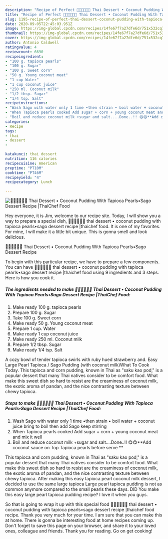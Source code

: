 ```yaml
---
description: "Recipe of Perfect 🧑🏽‍🍳🧑🏼‍🍳 Thai Dessert • Coconut Pudding With Tapioca Pearls•Sago Dessert Recipe |ThaiChef Food"
title: "Recipe of Perfect 🧑🏽‍🍳🧑🏼‍🍳 Thai Dessert • Coconut Pudding With Tapioca Pearls•Sago Dessert Recipe |ThaiChef Food"
slug: 1195-recipe-of-perfect-thai-dessert-coconut-pudding-with-tapioca-pearlssago-dessert-recipe-thaichef-food
date: 2020-09-05T22:45:03.951Z
image: https://img-global.cpcdn.com/recipes/14fe67f7a27dfe6d/751x532cq70/🧑🏽🍳🧑🏼🍳-thai-dessert-•-coconut-pudding-with-tapioca-pearls•sago-dessert-recipe-thaichef-food-recipe-main-photo.jpg
thumbnail: https://img-global.cpcdn.com/recipes/14fe67f7a27dfe6d/751x532cq70/🧑🏽🍳🧑🏼🍳-thai-dessert-•-coconut-pudding-with-tapioca-pearls•sago-dessert-recipe-thaichef-food-recipe-main-photo.jpg
cover: https://img-global.cpcdn.com/recipes/14fe67f7a27dfe6d/751x532cq70/🧑🏽🍳🧑🏼🍳-thai-dessert-•-coconut-pudding-with-tapioca-pearls•sago-dessert-recipe-thaichef-food-recipe-main-photo.jpg
author: Antonio Caldwell
ratingvalue: 4
reviewcount: 6690
recipeingredient:
- "100 g. tapioca pearls"
- "100 g. Sugar"
- "100 g. Sweet corn"
- "50 g. Young coconut meat"
- "1 cup Water"
- "1 cup coconut juice"
- "250 ml. Coconut milk"
- "1/2 tbsp. Sugar"
- "1/4 tsp. Salt"
recipeinstructions:
- "Wash Sago with water only 1 time •then strain • boil water + coconut juice bring to boil then add Sago keep stirring"
- "When Tapioca pearls cooked Add sugar + corn + young coconut meat and mix it well"
- "Boil and reduce coconut milk +sugar and salt....Done..!! 😋😋**Add coconut sauce on Top Tapioca pearls before serve **"
categories:
- Recipe
tags:
- thai
- dessert
- 

katakunci: thai dessert  
nutrition: 116 calories
recipecuisine: American
preptime: "PT10M"
cooktime: "PT46M"
recipeyield: "4"
recipecategory: Lunch

---
```



![🧑🏽‍🍳🧑🏼‍🍳 Thai Dessert • Coconut Pudding With Tapioca Pearls•Sago Dessert Recipe |ThaiChef Food](https://img-global.cpcdn.com/recipes/14fe67f7a27dfe6d/751x532cq70/🧑🏽🍳🧑🏼🍳-thai-dessert-•-coconut-pudding-with-tapioca-pearls•sago-dessert-recipe-thaichef-food-recipe-main-photo.jpg)

Hey everyone, it is Jim, welcome to our recipe site. Today, I will show you a way to prepare a special dish, 🧑🏽‍🍳🧑🏼‍🍳 thai dessert • coconut pudding with tapioca pearls•sago dessert recipe |thaichef food. It is one of my favorites. For mine, I will make it a little bit unique. This is gonna smell and look delicious.

🧑🏽‍🍳🧑🏼‍🍳 Thai Dessert • Coconut Pudding With Tapioca Pearls•Sago Dessert Recipe 

To begin with this particular recipe, we have to prepare a few components. You can have 🧑🏽‍🍳🧑🏼‍🍳 thai dessert • coconut pudding with tapioca pearls•sago dessert recipe |thaichef food using 9 ingredients and 3 steps. Here is how you cook it.

<!--inarticleads1-->

##### The ingredients needed to make 🧑🏽‍🍳🧑🏼‍🍳 Thai Dessert • Coconut Pudding With Tapioca Pearls•Sago Dessert Recipe |ThaiChef Food:

1. Make ready 100 g. tapioca pearls
1. Prepare 100 g. Sugar
1. Take 100 g. Sweet corn
1. Make ready 50 g. Young coconut meat
1. Prepare 1 cup. Water
1. Make ready 1 cup coconut juice
1. Make ready 250 ml. Coconut milk
1. Prepare 1/2 tbsp. Sugar
1. Make ready 1/4 tsp. Salt


A cozy bowl of tender tapioca swirls with ruby hued strawberry and. Easy Large Pearl Tapioca / Sago Pudding (with coconut milk)What To Cook Today. This tapioca and corn pudding, known in Thai as &#34;saku kao pod,&#34; is a popular dessert that many Thai natives consider to be comfort food. What make this sweet dish so hard to resist are the creaminess of coconut milk, the exotic aroma of pandan, and the nice contrasting texture between chewy tapioca. 

<!--inarticleads2-->

##### Steps to make 🧑🏽‍🍳🧑🏼‍🍳 Thai Dessert • Coconut Pudding With Tapioca Pearls•Sago Dessert Recipe |ThaiChef Food:

1. Wash Sago with water only 1 time •then strain • boil water + coconut juice bring to boil then add Sago keep stirring
1. When Tapioca pearls cooked Add sugar + corn + young coconut meat and mix it well
1. Boil and reduce coconut milk +sugar and salt....Done..!! 😋😋**Add coconut sauce on Top Tapioca pearls before serve **


This tapioca and corn pudding, known in Thai as &#34;saku kao pod,&#34; is a popular dessert that many Thai natives consider to be comfort food. What make this sweet dish so hard to resist are the creaminess of coconut milk, the exotic aroma of pandan, and the nice contrasting texture between chewy tapioca. After making this easy tapioca pearl coconut milk dessert, I decided to use the same large tapioca Large pearl tapioca pudding is not as common anymore compared to the small pearls these days. DID You make this easy large pearl tapioca pudding recipe? I love it when you guys. 

So that is going to wrap it up with this special food 🧑🏽‍🍳🧑🏼‍🍳 thai dessert • coconut pudding with tapioca pearls•sago dessert recipe |thaichef food recipe. Thank you very much for your time. I am sure that you can make this at home. There is gonna be interesting food at home recipes coming up. Don't forget to save this page on your browser, and share it to your loved ones, colleague and friends. Thank you for reading. Go on get cooking!
